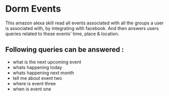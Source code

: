 # Dorm Events

This amazon alexa skill read all events associated with all the groups a user is associated with, by integrating with facebook. And then answers users queries related to these events' time, place & location.

## Following queries can be answered :

* what is the next upcoming event
* whats happening today
* whats happening next month
* tell me about event two
* where is event three
* when is event one